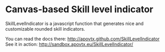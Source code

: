﻿Canvas-based Skill level indicator
=============

SkillLevelIndicator is a javascript function that generates nice and customizable rounded skill indicators. 

You can read the docs there: http://apovtx.github.com/SkillLevelIndicator
See it in action: http://sandbox.apovtx.eu/SkillLevelIndicator/